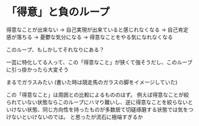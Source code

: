 # 「得意」と負のループ

得意なことが出来ない
-> 自己実現が出来ていると感じれなくなる
-> 自己肯定感が落ちる
-> 憂鬱な気分になる
-> 得意なことをやる気になれなくなる

このループ、もしかしてそれなりにある？

一芸に特化してる人って、この「得意なこと」が狭くて強そうだし、このループに引っ掛かったら大変そう

まるでガラスみたい
(書いた時は競走馬のガラスの脚をイメージしていた)

この「得意なこと」は周囲との比較によるもののはず。
例えば得意なことが絞られていない状態ならこのループにハマり難いし、逆に得意なことを絞らないといけない状態、同じ方向性を持ったものが多数居て切磋琢磨する状態では気をつけないといけないのでは。
と思ったが流石に極端すぎるか
